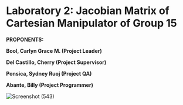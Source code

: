 # Laboratory 2: Jacobian Matrix of Cartesian Manipulator of Group 15

**PROPONENTS:**
 
 **Bool, Carlyn Grace M. (Project Leader)**
 
 **Del Castillo, Cherry (Project Supervisor)**
 
 **Ponsica, Sydney Ruoj (Project QA)**
 
 **Abante, Billy (Project Programmer)**

 ![Screenshot (543)](https://github.com/billyabante/Robotics2_JacobianMatrix_Group15_Cartesian_2024/assets/157568463/6de63dae-9efc-4096-b557-8102bf9862d2)
